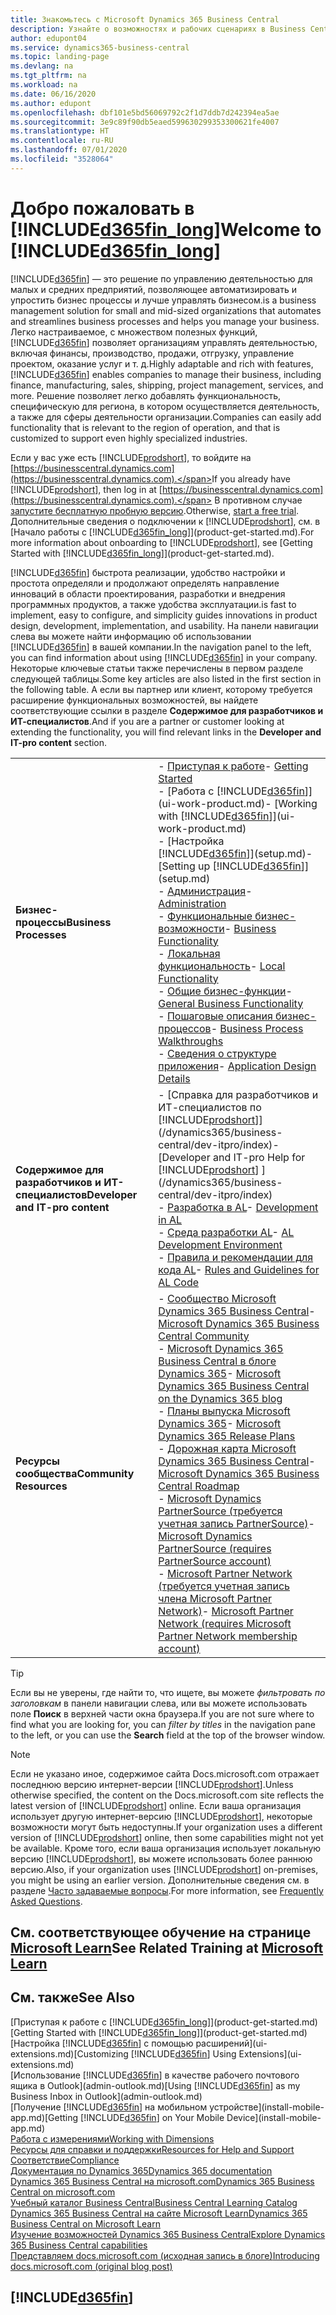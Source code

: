 ```yaml
---
title: Знакомьтесь с Microsoft Dynamics 365 Business Central
description: Узнайте о возможностях и рабочих сценариях в Business Central, решении по управлению деятельностью для небольших и средних предприятий.
author: edupont04
ms.service: dynamics365-business-central
ms.topic: landing-page
ms.devlang: na
ms.tgt_pltfrm: na
ms.workload: na
ms.date: 06/16/2020
ms.author: edupont
ms.openlocfilehash: dbf101e5bd56069792c2f1d7ddb7d242394ea5ae
ms.sourcegitcommit: 3e9c89f90db5eaed599630299353300621fe4007
ms.translationtype: HT
ms.contentlocale: ru-RU
ms.lasthandoff: 07/01/2020
ms.locfileid: "3528064"
---
```

# <a name="welcome-to-d365fin_long"></a><span data-ttu-id="257c8-103">Добро пожаловать в [!INCLUDE[d365fin_long](includes/d365fin_long_md.md)]</span><span class="sxs-lookup"><span data-stu-id="257c8-103">Welcome to [!INCLUDE[d365fin_long](includes/d365fin_long_md.md)]</span></span>

[!INCLUDE[d365fin](includes/d365fin_md.md)] <span data-ttu-id="257c8-104">— это решение по управлению деятельностью для малых и средних предприятий, позволяющее автоматизировать и упростить бизнес процессы и лучше управлять бизнесом.</span><span class="sxs-lookup"><span data-stu-id="257c8-104">is a business management solution for small and mid-sized organizations that automates and streamlines business processes and helps you manage your business.</span></span> <span data-ttu-id="257c8-105">Легко настраиваемое, с множеством полезных функций, [!INCLUDE[d365fin](includes/d365fin_md.md)] позволяет организациям управлять деятельностью, включая финансы, производство, продажи, отгрузку, управление проектом, оказание услуг и т. д.</span><span class="sxs-lookup"><span data-stu-id="257c8-105">Highly adaptable and rich with features, [!INCLUDE[d365fin](includes/d365fin_md.md)] enables companies to manage their business, including finance, manufacturing, sales, shipping, project management, services, and more.</span></span> <span data-ttu-id="257c8-106">Решение позволяет легко добавлять функциональность, специфическую для региона, в котором осуществляется деятельность, а также для сферы деятельности организации.</span><span class="sxs-lookup"><span data-stu-id="257c8-106">Companies can easily add functionality that is relevant to the region of operation, and that is customized to support even highly specialized industries.</span></span>

<span data-ttu-id="257c8-107">Если у вас уже есть [!INCLUDE[prodshort](includes/prodshort.md)], то войдите на [https://businesscentral.dynamics.com](https://businesscentral.dynamics.com).</span><span class="sxs-lookup"><span data-stu-id="257c8-107">If you already have [!INCLUDE[prodshort](includes/prodshort.md)], then log in at [https://businesscentral.dynamics.com](https://businesscentral.dynamics.com).</span></span> <span data-ttu-id="257c8-108">В противном случае [запустите бесплатную пробную версию](https://go.microsoft.com/fwlink/?linkid=847861).</span><span class="sxs-lookup"><span data-stu-id="257c8-108">Otherwise, [start a free trial](https://go.microsoft.com/fwlink/?linkid=847861).</span></span> <span data-ttu-id="257c8-109">Дополнительные сведения о подключении к [!INCLUDE[prodshort](includes/prodshort.md)], см. в [Начало работы с [!INCLUDE[d365fin_long](includes/d365fin_long_md.md)]](product-get-started.md).</span><span class="sxs-lookup"><span data-stu-id="257c8-109">For more information about onboarding to [!INCLUDE[prodshort](includes/prodshort.md)], see [Getting Started with [!INCLUDE[d365fin_long](includes/d365fin_long_md.md)]](product-get-started.md).</span></span>  

[!INCLUDE[d365fin](includes/d365fin_md.md)] <span data-ttu-id="257c8-110">быстрота реализации, удобство настройки и простота определяли и продолжают определять направление инноваций в области проектирования, разработки и внедрения программных продуктов, а также удобства эксплуатации.</span><span class="sxs-lookup"><span data-stu-id="257c8-110">is fast to implement, easy to configure, and simplicity guides innovations in product design, development, implementation, and usability.</span></span> <span data-ttu-id="257c8-111">На панели навигации слева вы можете найти информацию об использовании [!INCLUDE[d365fin](includes/d365fin_md.md)] в вашей компании.</span><span class="sxs-lookup"><span data-stu-id="257c8-111">In the navigation panel to the left, you can find information about using [!INCLUDE[d365fin](includes/d365fin_md.md)] in your company.</span></span> <span data-ttu-id="257c8-112">Некоторые ключевые статьи также перечислены в первом разделе следующей таблицы.</span><span class="sxs-lookup"><span data-stu-id="257c8-112">Some key articles are also listed in the first section in the following table.</span></span> <span data-ttu-id="257c8-113">А если вы партнер или клиент, которому требуется расширение функциональных возможностей, вы найдете соответствующие ссылки в разделе **Содержимое для разработчиков и ИТ-специалистов**.</span><span class="sxs-lookup"><span data-stu-id="257c8-113">And if you are a partner or customer looking at extending the functionality, you will find relevant links in the **Developer and IT-pro content** section.</span></span>  

|||  
|-|-|  
|<span data-ttu-id="257c8-114">**Бизнес-процессы**</span><span class="sxs-lookup"><span data-stu-id="257c8-114">**Business Processes**</span></span>|<span data-ttu-id="257c8-115">-   [Приступая к работе](product-get-started.md)</span><span class="sxs-lookup"><span data-stu-id="257c8-115">-   [Getting Started](product-get-started.md)</span></span><br /><span data-ttu-id="257c8-116">-   [Работа с [!INCLUDE[d365fin](includes/d365fin_md.md)]](ui-work-product.md)</span><span class="sxs-lookup"><span data-stu-id="257c8-116">-   [Working with [!INCLUDE[d365fin](includes/d365fin_md.md)]](ui-work-product.md)</span></span><br /><span data-ttu-id="257c8-117">-   [Настройка [!INCLUDE[d365fin](includes/d365fin_md.md)]](setup.md)</span><span class="sxs-lookup"><span data-stu-id="257c8-117">-   [Setting up [!INCLUDE[d365fin](includes/d365fin_md.md)]](setup.md)</span></span><br /><span data-ttu-id="257c8-118">-   [Администрация](admin-setup-and-administration.md)</span><span class="sxs-lookup"><span data-stu-id="257c8-118">-   [Administration](admin-setup-and-administration.md)</span></span><br /><span data-ttu-id="257c8-119">-   [Функциональные бизнес-возможности](across-business-functionality.md)</span><span class="sxs-lookup"><span data-stu-id="257c8-119">-   [Business Functionality](across-business-functionality.md)</span></span><br /><span data-ttu-id="257c8-120">-   [Локальная функциональность](LocalFunctionality/Austria/austria-local-functionality.md)</span><span class="sxs-lookup"><span data-stu-id="257c8-120">-   [Local Functionality](LocalFunctionality/Austria/austria-local-functionality.md)</span></span><br /><span data-ttu-id="257c8-121">-   [Общие бизнес-функции](ui-across-business-areas.md)</span><span class="sxs-lookup"><span data-stu-id="257c8-121">-   [General Business Functionality](ui-across-business-areas.md)</span></span><br /><span data-ttu-id="257c8-122">-   [Пошаговые описания бизнес-процессов](walkthrough-business-process-walkthroughs.md)</span><span class="sxs-lookup"><span data-stu-id="257c8-122">-   [Business Process Walkthroughs](walkthrough-business-process-walkthroughs.md)</span></span><br /><span data-ttu-id="257c8-123">-   [Сведения о структуре приложения](design-details-application-design.md)</span><span class="sxs-lookup"><span data-stu-id="257c8-123">-   [Application Design Details](design-details-application-design.md)</span></span>|  
|<span data-ttu-id="257c8-124">**Содержимое для разработчиков и ИТ-специалистов**</span><span class="sxs-lookup"><span data-stu-id="257c8-124">**Developer and IT-pro content**</span></span>|<span data-ttu-id="257c8-125">-   [Справка для разработчиков и ИТ-специалистов по [!INCLUDE[prodshort](includes/prodshort.md)]](/dynamics365/business-central/dev-itpro/index)</span><span class="sxs-lookup"><span data-stu-id="257c8-125">-   [Developer and IT-pro Help for [!INCLUDE[prodshort](includes/prodshort.md)] ](/dynamics365/business-central/dev-itpro/index)</span></span><br /><span data-ttu-id="257c8-126">-   [Разработка в AL](/dynamics365/business-central/dev-itpro/developer/devenv-dev-overview)</span><span class="sxs-lookup"><span data-stu-id="257c8-126">-   [Development in AL](/dynamics365/business-central/dev-itpro/developer/devenv-dev-overview)</span></span><br /><span data-ttu-id="257c8-127">-   [Среда разработки AL](/dynamics365/business-central/dev-itpro/developer/devenv-reference-overview)</span><span class="sxs-lookup"><span data-stu-id="257c8-127">-   [AL Development Environment](/dynamics365/business-central/dev-itpro/developer/devenv-reference-overview)</span></span><br /><span data-ttu-id="257c8-128">-   [Правила и рекомендации для кода AL](/dynamics365/business-central/dev-itpro/compliance/apptest-overview)</span><span class="sxs-lookup"><span data-stu-id="257c8-128">-   [Rules and Guidelines for AL Code](/dynamics365/business-central/dev-itpro/compliance/apptest-overview)</span></span>|  
|<span data-ttu-id="257c8-129">**Ресурсы сообщества**</span><span class="sxs-lookup"><span data-stu-id="257c8-129">**Community Resources**</span></span>|<span data-ttu-id="257c8-130">-   [Сообщество Microsoft Dynamics 365 Business Central](https://community.dynamics.com/business)</span><span class="sxs-lookup"><span data-stu-id="257c8-130">-   [Microsoft Dynamics 365 Business Central Community](https://community.dynamics.com/business)</span></span><br /><span data-ttu-id="257c8-131">-   [Microsoft Dynamics 365 Business Central в блоге Dynamics 365](https://cloudblogs.microsoft.com/dynamics365/it/product/business-central/)</span><span class="sxs-lookup"><span data-stu-id="257c8-131">-   [Microsoft Dynamics 365 Business Central on the Dynamics 365 blog](https://cloudblogs.microsoft.com/dynamics365/it/product/business-central/)</span></span><br /><span data-ttu-id="257c8-132">-   [Планы выпуска Microsoft Dynamics 365](https://go.microsoft.com/fwlink/?linkid=2047422)</span><span class="sxs-lookup"><span data-stu-id="257c8-132">-   [Microsoft Dynamics 365 Release Plans](https://go.microsoft.com/fwlink/?linkid=2047422)</span></span><br /><span data-ttu-id="257c8-133">-   [Дорожная карта Microsoft Dynamics 365 Business Central](https://dynamics.microsoft.com/roadmap/business-central/)</span><span class="sxs-lookup"><span data-stu-id="257c8-133">-   [Microsoft Dynamics 365 Business Central Roadmap](https://dynamics.microsoft.com/roadmap/business-central/)</span></span><br /><span data-ttu-id="257c8-134">-   [Microsoft Dynamics PartnerSource \(требуется учетная запись PartnerSource\)](https://mbs.microsoft.com/partnersource)</span><span class="sxs-lookup"><span data-stu-id="257c8-134">-   [Microsoft Dynamics PartnerSource \(requires PartnerSource account\)](https://mbs.microsoft.com/partnersource)</span></span><br /><span data-ttu-id="257c8-135">-   [Microsoft Partner Network \(требуется учетная запись члена Microsoft Partner Network\)](https://mspartner.microsoft.com/en/us/windows/index.aspx)</span><span class="sxs-lookup"><span data-stu-id="257c8-135">-   [Microsoft Partner Network \(requires Microsoft Partner Network membership account\)](https://mspartner.microsoft.com/en/us/windows/index.aspx)</span></span>|  

> [!TIP]
> <span data-ttu-id="257c8-136">Если вы не уверены, где найти то, что ищете, вы можете *фильтровать по заголовкам* в панели навигации слева, или вы можете использовать поле **Поиск** в верхней части окна браузера.</span><span class="sxs-lookup"><span data-stu-id="257c8-136">If you are not sure where to find what you are looking for, you can *filter by titles* in the navigation pane to the left, or you can use the **Search** field at the top of the browser window.</span></span>

> [!NOTE]
> <span data-ttu-id="257c8-137">Если не указано иное, содержимое сайта Docs.microsoft.com отражает последнюю версию интернет-версии [!INCLUDE[prodshort](includes/prodshort.md)].</span><span class="sxs-lookup"><span data-stu-id="257c8-137">Unless otherwise specified, the content on the Docs.microsoft.com site reflects the latest version of [!INCLUDE[prodshort](includes/prodshort.md)] online.</span></span> <span data-ttu-id="257c8-138">Если ваша организация использует другую интернет-версию [!INCLUDE[prodshort](includes/prodshort.md)], некоторые возможности могут быть недоступны.</span><span class="sxs-lookup"><span data-stu-id="257c8-138">If your organization uses a different version of [!INCLUDE[prodshort](includes/prodshort.md)] online, then some capabilities might not yet be available.</span></span> <span data-ttu-id="257c8-139">Кроме того, если ваша организация использует локальную версию [!INCLUDE[prodshort](includes/prodshort.md)], вы можете использовать более раннюю версию.</span><span class="sxs-lookup"><span data-stu-id="257c8-139">Also, if your organization uses [!INCLUDE[prodshort](includes/prodshort.md)] on-premises, you might be using an earlier version.</span></span> <span data-ttu-id="257c8-140">Дополнительные сведения см. в разделе [Часто задаваемые вопросы](across-faq.md).</span><span class="sxs-lookup"><span data-stu-id="257c8-140">For more information, see [Frequently Asked Questions](across-faq.md).</span></span>

## <a name="see-related-training-at-microsoft-learn"></a><span data-ttu-id="257c8-141">См. соответствующее обучение на странице [Microsoft Learn](/learn/browse/?products=dynamics-business-central)</span><span class="sxs-lookup"><span data-stu-id="257c8-141">See Related Training at [Microsoft Learn](/learn/browse/?products=dynamics-business-central)</span></span>

## <a name="see-also"></a><span data-ttu-id="257c8-142">См. также</span><span class="sxs-lookup"><span data-stu-id="257c8-142">See Also</span></span>

<span data-ttu-id="257c8-143">[Приступая к работе с [!INCLUDE[d365fin_long](includes/d365fin_long_md.md)]](product-get-started.md)</span><span class="sxs-lookup"><span data-stu-id="257c8-143">[Getting Started with [!INCLUDE[d365fin_long](includes/d365fin_long_md.md)]](product-get-started.md)</span></span>  
<span data-ttu-id="257c8-144">[Настройка [!INCLUDE[d365fin](includes/d365fin_md.md)] с помощью расширений](ui-extensions.md)</span><span class="sxs-lookup"><span data-stu-id="257c8-144">[Customizing [!INCLUDE[d365fin](includes/d365fin_md.md)] Using Extensions](ui-extensions.md)</span></span>  
<span data-ttu-id="257c8-145">[Использование [!INCLUDE[d365fin](includes/d365fin_md.md)] в качестве рабочего почтового ящика в Outlook](admin-outlook.md)</span><span class="sxs-lookup"><span data-stu-id="257c8-145">[Using [!INCLUDE[d365fin](includes/d365fin_md.md)] as my Business Inbox in Outlook](admin-outlook.md)</span></span>  
<span data-ttu-id="257c8-146">[Получение [!INCLUDE[d365fin](includes/d365fin_md.md)] на мобильном устройстве](install-mobile-app.md)</span><span class="sxs-lookup"><span data-stu-id="257c8-146">[Getting [!INCLUDE[d365fin](includes/d365fin_md.md)] on Your Mobile Device](install-mobile-app.md)</span></span>  
[<span data-ttu-id="257c8-147">Работа с измерениями</span><span class="sxs-lookup"><span data-stu-id="257c8-147">Working with Dimensions</span></span>](finance-dimensions.md)  
[<span data-ttu-id="257c8-148">Ресурсы для справки и поддержки</span><span class="sxs-lookup"><span data-stu-id="257c8-148">Resources for Help and Support</span></span>](product-help-and-support.md)  
[<span data-ttu-id="257c8-149">Соответствие</span><span class="sxs-lookup"><span data-stu-id="257c8-149">Compliance</span></span>](compliance/compliance-overview.md)  
[<span data-ttu-id="257c8-150">Документация по Dynamics 365</span><span class="sxs-lookup"><span data-stu-id="257c8-150">Dynamics 365 documentation</span></span>](/dynamics365/)  
[<span data-ttu-id="257c8-151">Dynamics 365 Business Central на microsoft.com</span><span class="sxs-lookup"><span data-stu-id="257c8-151">Dynamics 365 Business Central on microsoft.com</span></span>](https://dynamics.microsoft.com/business-central/overview/)  
[<span data-ttu-id="257c8-152">Учебный каталог Business Central</span><span class="sxs-lookup"><span data-stu-id="257c8-152">Business Central Learning Catalog</span></span>](readiness/readiness-learning-catalog.md)  
[<span data-ttu-id="257c8-153">Dynamics 365 Business Central на сайте Microsoft Learn</span><span class="sxs-lookup"><span data-stu-id="257c8-153">Dynamics 365 Business Central on Microsoft Learn</span></span>](/learn/browse/?products=dynamics-business-central)  
[<span data-ttu-id="257c8-154">Изучение возможностей Dynamics 365 Business Central</span><span class="sxs-lookup"><span data-stu-id="257c8-154">Explore Dynamics 365 Business Central capabilities</span></span>](https://dynamics.microsoft.com/business-central/capabilities/)  
[<span data-ttu-id="257c8-155">Представляем docs.microsoft.com (исходная запись в блоге)</span><span class="sxs-lookup"><span data-stu-id="257c8-155">Introducing docs.microsoft.com (original blog post)</span></span>](https://docs.microsoft.com/teamblog/introducing-docs-microsoft-com)  

## [!INCLUDE[d365fin](includes/free_trial_md.md)]
